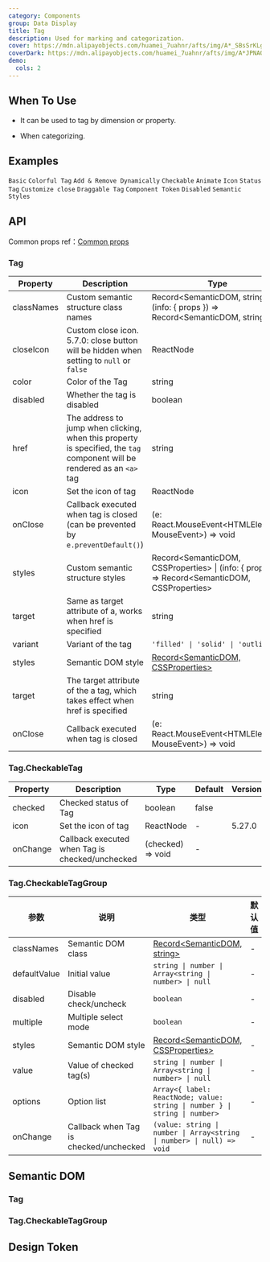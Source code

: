 ```yaml
---
category: Components
group: Data Display
title: Tag
description: Used for marking and categorization.
cover: https://mdn.alipayobjects.com/huamei_7uahnr/afts/img/A*_SBsSrKLg00AAAAAAAAAAAAADrJ8AQ/original
coverDark: https://mdn.alipayobjects.com/huamei_7uahnr/afts/img/A*JPNAQYrVkYkAAAAAAAAAAAAADrJ8AQ/original
demo:
  cols: 2
---
```


## When To Use

- It can be used to tag by dimension or property.

- When categorizing.

## Examples

<!-- prettier-ignore -->
<code src="./demo/basic.tsx">Basic</code>
<code src="./demo/colorful.tsx">Colorful Tag</code>
<code src="./demo/control.tsx">Add & Remove Dynamically</code>
<code src="./demo/checkable.tsx">Checkable</code>
<code src="./demo/animation.tsx">Animate</code>
<code src="./demo/icon.tsx">Icon</code>
<code src="./demo/status.tsx">Status Tag</code>
<code src="./demo/customize.tsx" debug>Customize close</code>
<code src="./demo/draggable.tsx">Draggable Tag</code>
<code src="./demo/component-token.tsx" debug>Component Token</code>
<code src="./demo/disabled.tsx" debug>Disabled</code>
<code src="./demo/style-class.tsx">Semantic Styles</code>

## API

Common props ref：[Common props](/docs/react/common-props)

### Tag

| Property | Description | Type | Default | Version |
| --- | --- | --- | --- | --- |
| classNames | Custom semantic structure class names | Record<SemanticDOM, string> \| (info: { props }) => Record<SemanticDOM, string> | - |  |
| closeIcon | Custom close icon. 5.7.0: close button will be hidden when setting to `null` or `false` | ReactNode | false | 4.4.0 |
| color | Color of the Tag | string | - |  |
| disabled | Whether the tag is disabled | boolean | false | 6.0.0 |
| href | The address to jump when clicking, when this property is specified, the `tag` component will be rendered as an `<a>` tag | string | - | 6.0.0 |
| icon | Set the icon of tag | ReactNode | - |  |
| onClose | Callback executed when tag is closed (can be prevented by `e.preventDefault()`) | (e: React.MouseEvent<HTMLElement, MouseEvent>) => void | - |  |
| styles | Custom semantic structure styles | Record<SemanticDOM, CSSProperties> \| (info: { props }) => Record<SemanticDOM, CSSProperties> | - |  |
| target | Same as target attribute of a, works when href is specified | string | - | 6.0.0 |
| variant | Variant of the tag | `'filled' \| 'solid' \| 'outlined'` | `'filled'` | 6.0.0 |
| styles | Semantic DOM style | [Record<SemanticDOM, CSSProperties>](#semantic-dom) | - |  |
| target | The target attribute of the a tag, which takes effect when href is specified | string | - | 6.0.0 |
| onClose | Callback executed when tag is closed | (e: React.MouseEvent<HTMLElement, MouseEvent>) => void | - |  |

### Tag.CheckableTag

| Property | Description | Type | Default | Version |
| --- | --- | --- | --- | --- |
| checked | Checked status of Tag | boolean | false |  |
| icon | Set the icon of tag | ReactNode | - | 5.27.0 |
| onChange | Callback executed when Tag is checked/unchecked | (checked) => void | - |  |

### Tag.CheckableTagGroup

| 参数 | 说明 | 类型 | 默认值 | 版本 |
| --- | --- | --- | --- | --- |
| classNames | Semantic DOM class | [Record<SemanticDOM, string>](#semantic-dom) | - |  |
| defaultValue | Initial value | `string \| number \| Array<string \| number> \| null` | - |  |
| disabled | Disable check/uncheck | `boolean` | - |  |
| multiple | Multiple select mode | `boolean` | - |  |
| styles | Semantic DOM style | [Record<SemanticDOM, CSSProperties>](#semantic-dom) | - |  |
| value | Value of checked tag(s) | `string \| number \| Array<string \| number> \| null` | - |  |
| options | Option list | `Array<{ label: ReactNode; value: string \| number } \| string \| number>` | - |  |
| onChange | Callback when Tag is checked/unchecked | `(value: string \| number \| Array<string \| number> \| null) => void` | - |  |

## Semantic DOM

### Tag

<code src="./demo/_semantic.tsx" simplify="true"></code>

### Tag.CheckableTagGroup

<code src="./demo/_semantic_group.tsx" simplify="true"></code>

## Design Token

<ComponentTokenTable component="Tag"></ComponentTokenTable>
